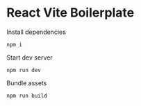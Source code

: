 # React Vite Boilerplate

Install dependencies

```
npm i
```

Start dev server

```
npm run dev
```

Bundle assets

```
npm run build
```

